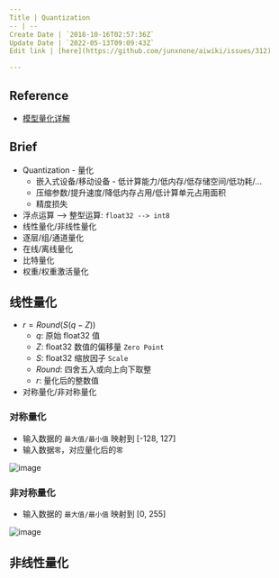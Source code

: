 ```yaml
---
Title | Quantization
-- | --
Create Date | `2018-10-16T02:57:36Z`
Update Date | `2022-05-13T09:09:43Z`
Edit link | [here](https://github.com/junxnone/aiwiki/issues/312)

---
```

## Reference 
- [模型量化详解](https://blog.csdn.net/WZZ18191171661/article/details/103332338)

## Brief
- Quantization - 量化
  - 嵌入式设备/移动设备 - 低计算能力/低内存/低存储空间/低功耗/...
  - 压缩参数/提升速度/降低内存占用/低计算单元占用面积
  - 精度损失
- 浮点运算 --> 整型运算: `float32 --> int8`
- 线性量化/非线性量化
- 逐层/组/通道量化
- 在线/离线量化
- 比特量化
- 权重/权重激活量化



## 线性量化
- $r = Round(S(q-Z))$
  - $q$: 原始 float32 值
  - $Z$: float32 数值的偏移量 `Zero Point`
  - $S$: float32 缩放因子 `Scale`
  - $Round$:  四舍五入或向上向下取整
  - $r$: 量化后的整数值
- 对称量化/非对称量化

### 对称量化
- 输入数据的 `最大值/最小值` 映射到 [-128, 127]
- 输入数据`零`，对应量化后的`零`


![image](https://user-images.githubusercontent.com/2216970/168248278-a3c3abe7-6288-4a54-bf00-422cec369d7b.png)


### 非对称量化
- 输入数据的 `最大值/最小值` 映射到 [0, 255]

![image](https://user-images.githubusercontent.com/2216970/168248293-3f565fd3-540c-4de1-98b1-3d4830dd693f.png)


## 非线性量化

